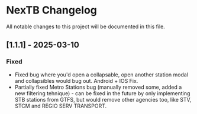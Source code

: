 # NexTB Changelog

All notable changes to this project will be documented in this file.

## [1.1.1] - 2025-03-10

### Fixed
- Fixed bug where you'd open a collapsable, open another station modal and collapsibles would bug out. Android + IOS Fix.
- Partially fixed Metro Stations bug (manually removed some, added a new filtering tehnique) - can be fixed in the future by only implementing STB stations from GTFS, but would remove other agencies too, like STV, STCM and REGIO SERV TRANSPORT.